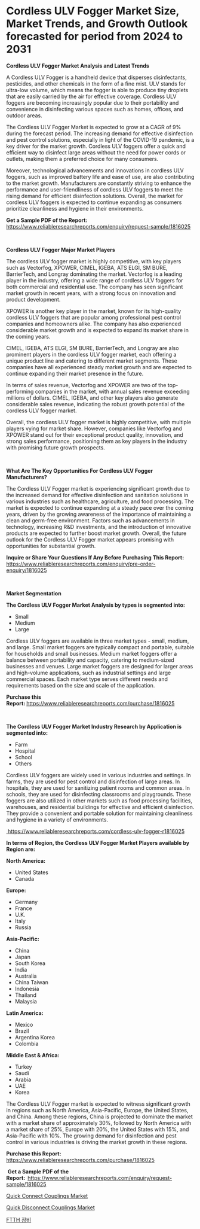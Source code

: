 <p><h1>Cordless ULV Fogger Market Size, Market Trends, and Growth Outlook forecasted for period from 2024 to 2031</h1></p><p><strong>Cordless ULV Fogger Market Analysis and Latest Trends</strong></p>
<p><p>A Cordless ULV Fogger is a handheld device that disperses disinfectants, pesticides, and other chemicals in the form of a fine mist. ULV stands for ultra-low volume, which means the fogger is able to produce tiny droplets that are easily carried by the air for effective coverage. Cordless ULV foggers are becoming increasingly popular due to their portability and convenience in disinfecting various spaces such as homes, offices, and outdoor areas.</p><p>The Cordless ULV Fogger Market is expected to grow at a CAGR of 9% during the forecast period. The increasing demand for effective disinfection and pest control solutions, especially in light of the COVID-19 pandemic, is a key driver for the market growth. Cordless ULV foggers offer a quick and efficient way to disinfect large areas without the need for power cords or outlets, making them a preferred choice for many consumers.</p><p>Moreover, technological advancements and innovations in cordless ULV foggers, such as improved battery life and ease of use, are also contributing to the market growth. Manufacturers are constantly striving to enhance the performance and user-friendliness of cordless ULV foggers to meet the rising demand for efficient disinfection solutions. Overall, the market for cordless ULV foggers is expected to continue expanding as consumers prioritize cleanliness and hygiene in their environments.</p></p>
<p><strong>Get a Sample PDF of the Report:&nbsp;</strong> <a href="https://www.reliableresearchreports.com/enquiry/request-sample/1816025">https://www.reliableresearchreports.com/enquiry/request-sample/1816025</a></p>
<p>&nbsp;</p>
<p><strong>Cordless ULV Fogger Major Market Players</strong></p>
<p><p>The cordless ULV fogger market is highly competitive, with key players such as Vectorfog, XPOWER, CIMEL, IGEBA, ATS ELGI, SM BURE, BarrierTech, and Longray dominating the market. Vectorfog is a leading player in the industry, offering a wide range of cordless ULV foggers for both commercial and residential use. The company has seen significant market growth in recent years, with a strong focus on innovation and product development.</p><p>XPOWER is another key player in the market, known for its high-quality cordless ULV foggers that are popular among professional pest control companies and homeowners alike. The company has also experienced considerable market growth and is expected to expand its market share in the coming years.</p><p>CIMEL, IGEBA, ATS ELGI, SM BURE, BarrierTech, and Longray are also prominent players in the cordless ULV fogger market, each offering a unique product line and catering to different market segments. These companies have all experienced steady market growth and are expected to continue expanding their market presence in the future.</p><p>In terms of sales revenue, Vectorfog and XPOWER are two of the top-performing companies in the market, with annual sales revenue exceeding millions of dollars. CIMEL, IGEBA, and other key players also generate considerable sales revenue, indicating the robust growth potential of the cordless ULV fogger market.</p><p>Overall, the cordless ULV fogger market is highly competitive, with multiple players vying for market share. However, companies like Vectorfog and XPOWER stand out for their exceptional product quality, innovation, and strong sales performance, positioning them as key players in the industry with promising future growth prospects.</p></p>
<p>&nbsp;</p>
<p><strong>What Are The Key Opportunities For Cordless ULV Fogger Manufacturers?</strong></p>
<p><p>The Cordless ULV Fogger market is experiencing significant growth due to the increased demand for effective disinfection and sanitation solutions in various industries such as healthcare, agriculture, and food processing. The market is expected to continue expanding at a steady pace over the coming years, driven by the growing awareness of the importance of maintaining a clean and germ-free environment. Factors such as advancements in technology, increasing R&D investments, and the introduction of innovative products are expected to further boost market growth. Overall, the future outlook for the Cordless ULV Fogger market appears promising with opportunities for substantial growth.</p></p>
<p><strong>Inquire or Share Your Questions If Any Before Purchasing This Report:</strong> <a href="https://www.reliableresearchreports.com/enquiry/pre-order-enquiry/1816025">https://www.reliableresearchreports.com/enquiry/pre-order-enquiry/1816025</a></p>
<p>&nbsp;</p>
<p><strong>Market Segmentation</strong></p>
<p><strong>The Cordless ULV Fogger Market Analysis by types is segmented into:</strong></p>
<p><ul><li>Small</li><li>Medium</li><li>Large</li></ul></p>
<p><p>Cordless ULV foggers are available in three market types - small, medium, and large. Small market foggers are typically compact and portable, suitable for households and small businesses. Medium market foggers offer a balance between portability and capacity, catering to medium-sized businesses and venues. Large market foggers are designed for larger areas and high-volume applications, such as industrial settings and large commercial spaces. Each market type serves different needs and requirements based on the size and scale of the application.</p></p>
<p><strong>Purchase this Report:&nbsp;</strong><a href="https://www.reliableresearchreports.com/purchase/1816025">https://www.reliableresearchreports.com/purchase/1816025</a></p>
<p>&nbsp;</p>
<p><strong>The Cordless ULV Fogger Market Industry Research by Application is segmented into:</strong></p>
<p><ul><li>Farm</li><li>Hospital</li><li>School</li><li>Others</li></ul></p>
<p><p>Cordless ULV foggers are widely used in various industries and settings. In farms, they are used for pest control and disinfection of large areas. In hospitals, they are used for sanitizing patient rooms and common areas. In schools, they are used for disinfecting classrooms and playgrounds. These foggers are also utilized in other markets such as food processing facilities, warehouses, and residential buildings for effective and efficient disinfection. They provide a convenient and portable solution for maintaining cleanliness and hygiene in a variety of environments.</p></p>
<p><a href="https://www.reliableresearchreports.com/cordless-ulv-fogger-r1816025">&nbsp;https://www.reliableresearchreports.com/cordless-ulv-fogger-r1816025</a></p>
<p><strong>In terms of Region, the Cordless ULV Fogger Market Players available by Region are:</strong></p>
<p>
    <p> <strong> North America: </strong>
        <ul>
            <li>United States</li>
            <li>Canada</li>
        </ul>
        </p> 
    <p> <strong> Europe: </strong>
        <ul>
            <li>Germany</li>
            <li>France</li>
            <li>U.K.</li>
            <li>Italy</li>
            <li>Russia</li>
        </ul>
        </p> 
    <p> <strong> Asia-Pacific: </strong>
        <ul>
            <li>China</li>
            <li>Japan</li>
            <li>South Korea</li>
            <li>India</li>
            <li>Australia</li>
            <li>China Taiwan</li>
            <li>Indonesia</li>
            <li>Thailand</li>
            <li>Malaysia</li>
        </ul>
        </p> 
    <p> <strong> Latin America: </strong>
        <ul>
            <li>Mexico</li>
            <li>Brazil</li>
            <li>Argentina Korea</li>
            <li>Colombia</li>
        </ul>
        </p> 
    <p> <strong> Middle East & Africa: </strong>
        <ul>
            <li>Turkey</li>
            <li>Saudi</li>
            <li>Arabia</li>
            <li>UAE</li>
            <li>Korea</li>
        </ul>
    </p>
    </p>
<p><p>The Cordless ULV Fogger market is expected to witness significant growth in regions such as North America, Asia-Pacific, Europe, the United States, and China. Among these regions, China is projected to dominate the market with a market share of approximately 30%, followed by North America with a market share of 25%, Europe with 20%, the United States with 15%, and Asia-Pacific with 10%. The growing demand for disinfection and pest control in various industries is driving the market growth in these regions.</p></p>
<p><strong>Purchase this Report: </strong><a href="https://www.reliableresearchreports.com/purchase/1816025">https://www.reliableresearchreports.com/purchase/1816025</a></p>
<p>&nbsp;<strong>Get a Sample PDF of the Report:&nbsp;&nbsp;</strong><a href="https://www.reliableresearchreports.com/enquiry/request-sample/1816025">https://www.reliableresearchreports.com/enquiry/request-sample/1816025</a></p>
<p><strong></strong></p>
<p><p><a href="https://github.com/prosalinda88/Market-Research-Report-List-5/blob/main/quick-connect-couplings-market.md">Quick Connect Couplings Market</a></p><p><a href="https://github.com/NorbertYates/Market-Research-Report-List-5/blob/main/quick-disconnect-couplings-market.md">Quick Disconnect Couplings Market</a></p><p><a href="https://github.com/Marcosoenrt565736/Market-Research-Report-List-1/blob/main/6608649168318.md">FTTH 장비</a></p></p>